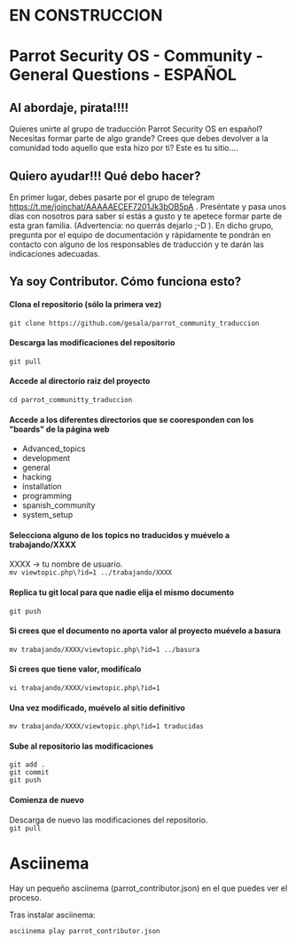 # EN CONSTRUCCION

# Parrot Security OS - Community - General Questions - ESPAÑOL
## Al abordaje, pirata!!!!

Quieres unirte al grupo de traducción Parrot Security OS en español?
Necesitas formar parte de algo grande? Crees que debes devolver a la comunidad todo aquello que esta hizo por ti?
Este es tu sitio....

## Quiero ayudar!!! Qué debo hacer? 


En primer lugar, debes pasarte por el grupo de telegram https://t.me/joinchat/AAAAAECEF7201Jk3bOB5pA .
Preséntate y pasa unos días con nosotros para saber si estás a gusto y te apetece formar parte de esta gran familia. (Advertencia: no querrás dejarlo ;-D ).
En dicho grupo, pregunta por el equipo de documentación y rápidamente te pondrán en contacto con alguno de los responsables de traducción y te darán las indicaciones adecuadas.


## Ya soy Contributor. Cómo funciona esto?

#### Clona el repositorio (sólo la primera vez)
`git clone https://github.com/gesala/parrot_community_traduccion`
#### Descarga las modificaciones del repositorio
`git pull`
#### Accede al directorio raiz del proyecto
`cd parrot_communitty_traduccion`
#### Accede a los diferentes directorios que se cooresponden con los "boards" de la página web
* Advanced_topics
* development
* general
* hacking
* installation
* programming
* spanish_community
* system_setup
#### Selecciona alguno de los topics no traducidos y muévelo a trabajando/XXXX
XXXX -> tu nombre de usuario.  
`mv viewtopic.php\?id=1 ../trabajando/XXXX`
#### Replica tu git local para que nadie elija el mismo documento
`git push`
#### Si crees que el documento no aporta valor al proyecto muévelo a basura
`mv trabajando/XXXX/viewtopic.php\?id=1 ../basura`
#### Si crees que tiene valor, modifícalo
`vi trabajando/XXXX/viewtopic.php\?id=1`
#### Una vez modificado, muévelo al sitio definitivo
`mv trabajando/XXXX/viewtopic.php\?id=1 traducidas`
#### Sube al repositorio las modificaciones
`git add .`  
`git commit`  
`git push`
#### Comienza de nuevo
Descarga de nuevo las modificaciones del repositorio.  
`git pull`

# Asciinema
Hay un pequeño asciinema (parrot_contributor.json) en el que puedes ver el proceso.

Tras instalar asciinema:  

`asciinema play parrot_contributor.json`
